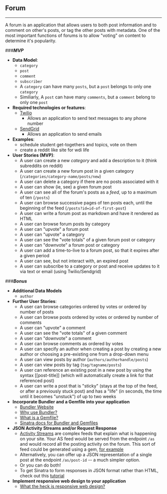 ## Forum

---

A forum is an application that allows users to both post information and to comment on other's posts, or tag the other posts with metadata. One of the most important functions of forums is to allow "voting" on content to determine it's popularity.

###***MVP***

- **Data Model**:
  - `category`
  - `post`
  - `comment`
  - `subscriber`
  - A `category` can have many `posts`, but a `post` belongs to only one `category`
  - Similiarly, A `post` can have many `comments`, but a `comment` belong to only one `post`
- **Required technologies or features**:
  - [Twilio](https://www.twilio.com/docs/api)
    - Allows an application to send text messages to any phone number
  - [SendGrid](https://sendgrid.com/docs/index.html)
    - Allows an application to send emails
- **Examples**:
  - schedule student get-togethers and topics, vote on them
  - create a reddit like site for wdi life
- **User Stories (MVP)**:
  - A user can create a new *category* and add a description to it (think subreddits on reddit)
  - A user can create a new forum post in a given category (`/categories/category-name/posts/new`)
  - A user can delete a category if there are no posts associated with it
  - A user can show (ie, see) a given forum post
  - A user can see all of the forum's posts as a *feed*, up to a maximum of ten (`/posts`)
  - A user can browse successive pages of ten posts each, until the beginning of the feed (`/posts?id=id-of-first-post`)
  - A user can write a forum post as markdown and have it rendered as HTML
  - A user can browse forum posts by category
  - A user can "upvote" a forum post
  - A user can "upvote" a category
  - A user can see the "vote totals" of a given forum post or category
  - A user can "downvote" a forum post or category
  - A user can add a time-to-live to a forum post, so that it expires after a given period
  - A user can see, but not interact with, an expired post
  - A user can subscribe to a category or post and receive updates to it via text or email (using Twilio/Sendgrid)

###***Bonus***

- **Additional Data Models**
  - `author`
- **Further User Stories**:
  - A user can browse categories ordered by votes or ordered by number of posts
  - A user can browse posts ordered by votes or ordered by number of comments
  - A user can "upvote" a comment
  - A user can see the "vote totals" of a given comment
  - A user can "downvote" a comment
  - A user can browse comments as ordered by votes
  - A user can specify an author when creating a post by creating a new author or choosing a pre-existing one from a drop-down menu
  - A user can view posts by author (`authors/authorhandle/posts`)
  - A user can view posts by tag (`tag/tagname/posts`)
  - A user can reference an existing post in a new post by using the syntax [[post-title]] (which will automatically create a link for that referenced post)
  - A user can write a post that is "sticky" (stays at the top of the feed, or after a previously stuck post) and has a "life" (in seconds, the time until it becomes "unstuck") of up to two weeks
- **Incorporate Bundler and a Gemfile into your application**
  - [Bundler Website](http://bundler.io/)
  - [Why use Bundler?](http://bundler.io/rationale.html)
  - [What is a Gemfile?](http://bundler.io/v1.3/gemfile.html)
  - [Sinatra docs for Bundler and Gemfiles](http://recipes.sinatrarb.com/p/development/bundler)
- **JSON Activity Streams and/or Request Response**
  - [Activity Streams](http://en.wikipedia.org/wiki/Activity_Streams_(format)) are complex feeds that explain what is happening on your site. Your AS feed would be served from the endpoint `/as` and would record all the posting activity on the forum. This sort of feed could be generated using a gem, [for example](https://github.com/nov/activitystreams)
  - Alternatively, you can offer up a JSON representation of a single post at the endpoint `/as/post-id` -- a much simpler option.
  - Or you can do both!
  - To get Sinatra to form responses in JSON format rather than HTML, check out this [tutorial](http://nathanhoad.net/how-to-return-json-from-sinatra)
- **Implement responsive web design to your application**
  - [What the heck is responsive web design?](http://johnpolacek.github.io/scrolldeck.js/decks/responsive/)
